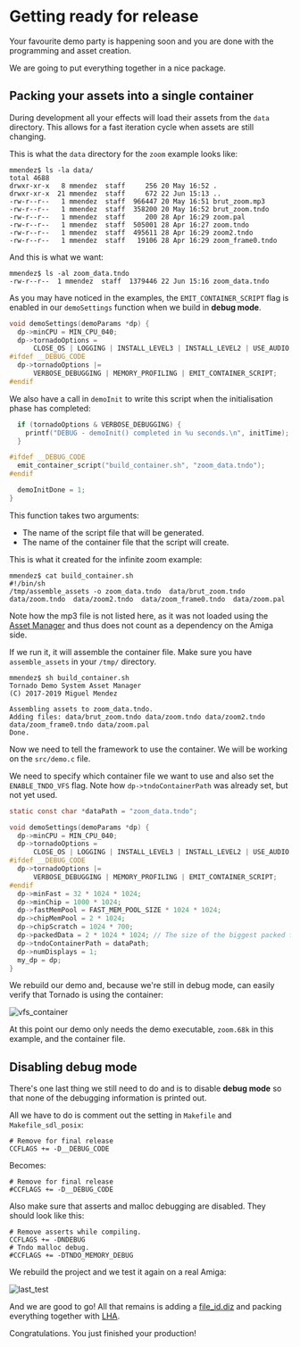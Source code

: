 Getting ready for release
=============

Your favourite demo party is happening soon and you are done with the programming and asset creation.

We are going to put everything together in a nice package.

Packing your assets into a single container
-------------------------

During development all your effects will load their assets from the ```data``` directory. This allows for a fast iteration cycle when assets are still changing.

This is what the ```data``` directory for the ```zoom``` example looks like:

```
mmendez$ ls -la data/
total 4688
drwxr-xr-x   8 mmendez  staff     256 20 May 16:52 .
drwxr-xr-x  21 mmendez  staff     672 22 Jun 15:13 ..
-rw-r--r--   1 mmendez  staff  966447 20 May 16:51 brut_zoom.mp3
-rw-r--r--   1 mmendez  staff  358200 20 May 16:52 brut_zoom.tndo
-rw-r--r--   1 mmendez  staff     200 28 Apr 16:29 zoom.pal
-rw-r--r--   1 mmendez  staff  505001 28 Apr 16:27 zoom.tndo
-rw-r--r--   1 mmendez  staff  495611 28 Apr 16:29 zoom2.tndo
-rw-r--r--   1 mmendez  staff   19106 28 Apr 16:29 zoom_frame0.tndo
```

And this is what we want:

```
mmendez$ ls -al zoom_data.tndo 
-rw-r--r--  1 mmendez  staff  1379446 22 Jun 15:16 zoom_data.tndo
```

As you may have noticed in the examples, the ```EMIT_CONTAINER_SCRIPT``` flag is enabled in our ```demoSettings``` function when we build in **debug mode**.

```c
void demoSettings(demoParams *dp) {
  dp->minCPU = MIN_CPU_040;
  dp->tornadoOptions =
      CLOSE_OS | LOGGING | INSTALL_LEVEL3 | INSTALL_LEVEL2 | USE_AUDIO;
#ifdef __DEBUG_CODE
  dp->tornadoOptions |=
      VERBOSE_DEBUGGING | MEMORY_PROFILING | EMIT_CONTAINER_SCRIPT;
#endif
```

We also have a call in ```demoInit``` to write this script when the initialisation phase has completed:

```c
  if (tornadoOptions & VERBOSE_DEBUGGING) {
    printf("DEBUG - demoInit() completed in %u seconds.\n", initTime);
  }

#ifdef __DEBUG_CODE
  emit_container_script("build_container.sh", "zoom_data.tndo");
#endif

  demoInitDone = 1;
}
```

This function takes two arguments:
* The name of the script file that will be generated.
* The name of the container file that the script will create.

This is what it created for the infinite zoom example:

```
mmendez$ cat build_container.sh
#!/bin/sh
/tmp/assemble_assets -o zoom_data.tndo  data/brut_zoom.tndo  data/zoom.tndo  data/zoom2.tndo  data/zoom_frame0.tndo  data/zoom.pal 
```

Note how the mp3 file is not listed here, as it was not loaded using the [Asset Manager](AssetManager.md) and thus does not count as a dependency on the Amiga side.

If we run it, it will assemble the container file. Make sure you have ```assemble_assets``` in your ```/tmp/``` directory.

```
mmendez$ sh build_container.sh
Tornado Demo System Asset Manager
(C) 2017-2019 Miguel Mendez

Assembling assets to zoom_data.tndo.
Adding files: data/brut_zoom.tndo data/zoom.tndo data/zoom2.tndo data/zoom_frame0.tndo data/zoom.pal 
Done.
```

Now we need to tell the framework to use the container. We will be working on the ```src/demo.c``` file. 

We need to specify which container file we want to use and also set the ```ENABLE_TNDO_VFS``` flag. Note how ```dp->tndoContainerPath``` was already set, but not yet used.

```c
static const char *dataPath = "zoom_data.tndo";

void demoSettings(demoParams *dp) {
  dp->minCPU = MIN_CPU_040;
  dp->tornadoOptions =
      CLOSE_OS | LOGGING | INSTALL_LEVEL3 | INSTALL_LEVEL2 | USE_AUDIO | ENABLE_TNDO_VFS;
#ifdef __DEBUG_CODE
  dp->tornadoOptions |=
      VERBOSE_DEBUGGING | MEMORY_PROFILING | EMIT_CONTAINER_SCRIPT;
#endif
  dp->minFast = 32 * 1024 * 1024;
  dp->minChip = 1000 * 1024;
  dp->fastMemPool = FAST_MEM_POOL_SIZE * 1024 * 1024;
  dp->chipMemPool = 2 * 1024;
  dp->chipScratch = 1024 * 700;
  dp->packedData = 2 * 1024 * 1024; // The size of the biggest packed file.
  dp->tndoContainerPath = dataPath;
  dp->numDisplays = 1;
  my_dp = dp;
}


```

We rebuild our demo and, because we're still in debug mode, can easily verify that Tornado is using the container:

![vfs_container](img/vfs_container.png "vfs_container")

At this point our demo only needs the demo executable, ```zoom.68k``` in this example, and the container file.

Disabling debug mode
-----------
There's one last thing we still need to do and is to disable **debug mode** so that none of the debugging information is printed out.

All we have to do is comment out the setting in ```Makefile``` and ```Makefile_sdl_posix```:

```
# Remove for final release
CCFLAGS += -D__DEBUG_CODE
```

Becomes:

```
# Remove for final release
#CCFLAGS += -D__DEBUG_CODE
```

Also make sure that asserts and malloc debugging are disabled. They should look like this:

```
# Remove asserts while compiling.
CCFLAGS += -DNDEBUG
# Tndo malloc debug.
#CCFLAGS += -DTNDO_MEMORY_DEBUG
```

We rebuild the project and we test it again on a real Amiga:

![last_test](img/last_test.png "last_test")

And we are good to go! All that remains is adding a [file_id.diz](https://en.wikipedia.org/wiki/FILE_ID.DIZ) and packing everything together with [LHA](https://en.wikipedia.org/wiki/LHA_(file_format)).

Congratulations. You just finished your production!

